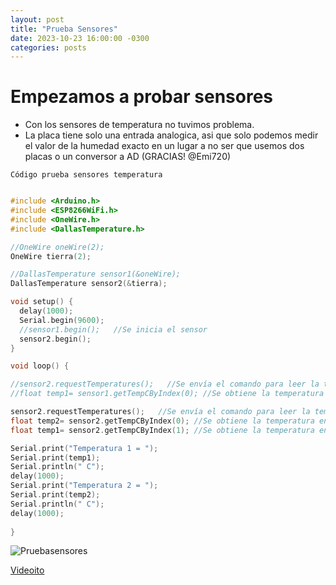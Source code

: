 ```yaml
---
layout: post
title: "Prueba Sensores"
date: 2023-10-23 16:00:00 -0300
categories: posts
---
```


# Empezamos a probar sensores

- Con los sensores de temperatura no tuvimos problema. 
- La placa tiene solo una entrada analogica, asi que solo podemos medir el valor de la humedad exacto en un lugar a no ser que usemos dos placas o un conversor a AD (GRACIAS! @Emi720)

`Código prueba sensores temperatura`

```c++

#include <Arduino.h>
#include <ESP8266WiFi.h>
#include <OneWire.h>
#include <DallasTemperature.h>

//OneWire oneWire(2);
OneWire tierra(2);

//DallasTemperature sensor1(&oneWire);
DallasTemperature sensor2(&tierra);

void setup() {
  delay(1000);
  Serial.begin(9600);
  //sensor1.begin();   //Se inicia el sensor
  sensor2.begin();
}

void loop() {

//sensor2.requestTemperatures();   //Se envía el comando para leer la temperatura
//float temp1= sensor1.getTempCByIndex(0); //Se obtiene la temperatura en ºC

sensor2.requestTemperatures();   //Se envía el comando para leer la temperatura
float temp2= sensor2.getTempCByIndex(0); //Se obtiene la temperatura en ºC
float temp1= sensor2.getTempCByIndex(1); //Se obtiene la temperatura en ºC

Serial.print("Temperatura 1 = ");
Serial.print(temp1);
Serial.println(" C");
delay(1000); 
Serial.print("Temperatura 2 = ");
Serial.print(temp2);
Serial.println(" C");
delay(1000);
  
}

```

![Pruebasensores](/proyecto-plant-o-matic/assets/Pruebasensores.jpg)

<a href="https://www.youtube.com/shorts/7EKZ_7OAp7w">Videoito</a>


